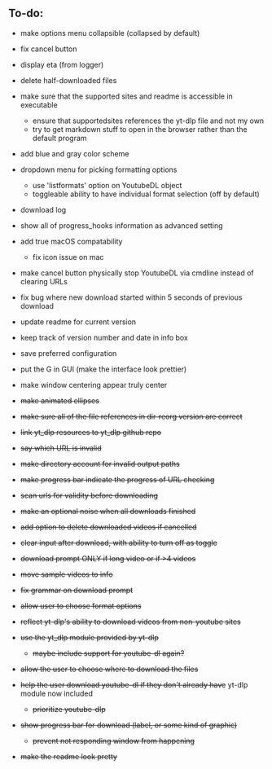 ## To-do:
- make options menu collapsible (collapsed by default)
- fix cancel button
- display eta (from logger)
- delete half-downloaded files
- make sure that the supported sites and readme is accessible in executable
    - ensure that supportedsites references the yt-dlp file and not my own
    - try to get markdown stuff to open in the browser rather than the default program
- add blue and gray color scheme


- dropdown menu for picking formatting options
    - use 'listformats' option on YoutubeDL object
    - toggleable ability to have individual format selection (off by default)

- download log

- show all of progress_hooks information as advanced setting

- add true macOS compatability
    - fix icon issue on mac

- make cancel button physically stop YoutubeDL via cmdline instead of clearing URLs

- fix bug where new download started within 5 seconds of previous download

- update readme for current version
- keep track of version number and date in info box

- save preferred configuration

- put the G in GUI (make the interface look prettier)
- make window centering appear truly center

- ~~make animated ellipses~~
- ~~make sure all of the file references in dir-reorg version are correct~~
- ~~link yt_dlp resources to yt_dlp github repo~~
- ~~say which URL is invalid~~
- ~~make directory account for invalid output paths~~
- ~~make progress bar indicate the progress of URL checking~~
- ~~scan urls for validity before downloading~~
- ~~make an optional noise when all downloads finished~~
- ~~add option to delete downloaded videos if cancelled~~
- ~~clear input after download, with ability to turn off as toggle~~
- ~~download prompt ONLY if long video or if >4 videos~~
- ~~move sample videos to info~~
- ~~fix grammar on download prompt~~
- ~~allow user to choose format options~~
- ~~reflect yt-dlp's ability to download videos from non-youtube sites~~
- ~~use the yt_dlp module provided by yt-dlp~~
    - ~~maybe include support for youtube-dl again?~~
- ~~allow the user to choose where to download the files~~
- ~~help the user download youtube-dl if they don't already have~~ yt-dlp module now included
    - ~~prioritize youtube-dlp~~
- ~~show progress bar for download (label, or some kind of graphic)~~
    - ~~prevent not responding window from happening~~
- ~~make the readme look pretty~~